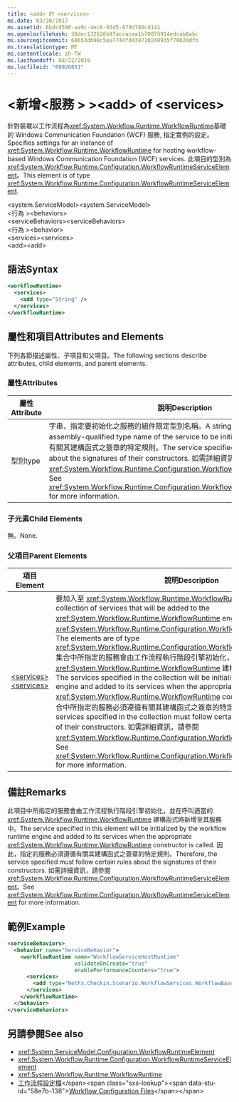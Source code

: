 ```yaml
---
title: <add> 的 <services>
ms.date: 03/30/2017
ms.assetid: 6bdc4590-aa9c-4ec8-9345-879d780cd141
ms.openlocfilehash: 38dec132626b97accacea1b7007d914edcab0abc
ms.sourcegitcommit: 68653db98c5ea7744fd438710248935f70020dfb
ms.translationtype: MT
ms.contentlocale: zh-TW
ms.lasthandoff: 08/22/2019
ms.locfileid: "69926651"
---
```

# <a name="add-of-services"></a><span data-ttu-id="58e7b-102">\<新增\<服務 > ></span><span class="sxs-lookup"><span data-stu-id="58e7b-102">\<add> of \<services></span></span>
<span data-ttu-id="58e7b-103">針對裝載以工作流程為<xref:System.Workflow.Runtime.WorkflowRuntime>基礎的 Windows Communication Foundation (WCF) 服務, 指定實例的設定。</span><span class="sxs-lookup"><span data-stu-id="58e7b-103">Specifies settings for an instance of <xref:System.Workflow.Runtime.WorkflowRuntime> for hosting workflow-based Windows Communication Foundation (WCF) services.</span></span> <span data-ttu-id="58e7b-104">此項目的型別為 <xref:System.Workflow.Runtime.Configuration.WorkflowRuntimeServiceElement>。</span><span class="sxs-lookup"><span data-stu-id="58e7b-104">This element is of type <xref:System.Workflow.Runtime.Configuration.WorkflowRuntimeServiceElement>.</span></span>  
  
 <span data-ttu-id="58e7b-105">\<system.ServiceModel></span><span class="sxs-lookup"><span data-stu-id="58e7b-105">\<system.ServiceModel></span></span>  
<span data-ttu-id="58e7b-106">\<行為 ></span><span class="sxs-lookup"><span data-stu-id="58e7b-106">\<behaviors></span></span>  
<span data-ttu-id="58e7b-107">\<serviceBehaviors></span><span class="sxs-lookup"><span data-stu-id="58e7b-107">\<serviceBehaviors></span></span>  
<span data-ttu-id="58e7b-108">\<行為 ></span><span class="sxs-lookup"><span data-stu-id="58e7b-108">\<behavior></span></span>  
<span data-ttu-id="58e7b-109">\<services></span><span class="sxs-lookup"><span data-stu-id="58e7b-109">\<services></span></span>  
<span data-ttu-id="58e7b-110">\<add></span><span class="sxs-lookup"><span data-stu-id="58e7b-110">\<add></span></span>  
  
## <a name="syntax"></a><span data-ttu-id="58e7b-111">語法</span><span class="sxs-lookup"><span data-stu-id="58e7b-111">Syntax</span></span>  
  
```xml  
<workflowRuntime>
  <services>
    <add type="String" />
  </services>
</workflowRuntime>
```  
  
## <a name="attributes-and-elements"></a><span data-ttu-id="58e7b-112">屬性和項目</span><span class="sxs-lookup"><span data-stu-id="58e7b-112">Attributes and Elements</span></span>  
 <span data-ttu-id="58e7b-113">下列各節描述屬性、子項目和父項目。</span><span class="sxs-lookup"><span data-stu-id="58e7b-113">The following sections describe attributes, child elements, and parent elements.</span></span>  
  
### <a name="attributes"></a><span data-ttu-id="58e7b-114">屬性</span><span class="sxs-lookup"><span data-stu-id="58e7b-114">Attributes</span></span>  
  
|<span data-ttu-id="58e7b-115">屬性</span><span class="sxs-lookup"><span data-stu-id="58e7b-115">Attribute</span></span>|<span data-ttu-id="58e7b-116">說明</span><span class="sxs-lookup"><span data-stu-id="58e7b-116">Description</span></span>|  
|---------------|-----------------|  
|<span data-ttu-id="58e7b-117">型別</span><span class="sxs-lookup"><span data-stu-id="58e7b-117">type</span></span>|<span data-ttu-id="58e7b-118">字串，指定要初始化之服務的組件限定型別名稱。</span><span class="sxs-lookup"><span data-stu-id="58e7b-118">A string that specifies the assembly-qualified type name of the service to be initialized.</span></span> <span data-ttu-id="58e7b-119">指定的服務必須遵循有關其建構函式之簽章的特定規則。</span><span class="sxs-lookup"><span data-stu-id="58e7b-119">The service specified must follow certain rules about the signatures of their constructors.</span></span> <span data-ttu-id="58e7b-120">如需詳細資訊，請參閱 <xref:System.Workflow.Runtime.Configuration.WorkflowRuntimeServiceElement>。</span><span class="sxs-lookup"><span data-stu-id="58e7b-120">See <xref:System.Workflow.Runtime.Configuration.WorkflowRuntimeServiceElement> for more information.</span></span>|  
  
### <a name="child-elements"></a><span data-ttu-id="58e7b-121">子元素</span><span class="sxs-lookup"><span data-stu-id="58e7b-121">Child Elements</span></span>  
 <span data-ttu-id="58e7b-122">無。</span><span class="sxs-lookup"><span data-stu-id="58e7b-122">None.</span></span>  
  
### <a name="parent-elements"></a><span data-ttu-id="58e7b-123">父項目</span><span class="sxs-lookup"><span data-stu-id="58e7b-123">Parent Elements</span></span>  
  
|<span data-ttu-id="58e7b-124">項目</span><span class="sxs-lookup"><span data-stu-id="58e7b-124">Element</span></span>|<span data-ttu-id="58e7b-125">說明</span><span class="sxs-lookup"><span data-stu-id="58e7b-125">Description</span></span>|  
|-------------|-----------------|  
|[<span data-ttu-id="58e7b-126">\<services></span><span class="sxs-lookup"><span data-stu-id="58e7b-126">\<services></span></span>](services-of-workflowruntime.md)|<span data-ttu-id="58e7b-127">要加入至 <xref:System.Workflow.Runtime.WorkflowRuntime> 引擎之服務的集合。</span><span class="sxs-lookup"><span data-stu-id="58e7b-127">A collection of services that will be added to the <xref:System.Workflow.Runtime.WorkflowRuntime> engine.</span></span> <span data-ttu-id="58e7b-128">此項目的型別為 <xref:System.Workflow.Runtime.Configuration.WorkflowRuntimeServiceElement>。</span><span class="sxs-lookup"><span data-stu-id="58e7b-128">The elements are of type <xref:System.Workflow.Runtime.Configuration.WorkflowRuntimeServiceElement>.</span></span>  <span data-ttu-id="58e7b-129">集合中所指定的服務會由工作流程執行階段引擎初始化，並在呼叫適當的 <xref:System.Workflow.Runtime.WorkflowRuntime> 建構函式時新增至其服務中。</span><span class="sxs-lookup"><span data-stu-id="58e7b-129">The services specified in the collection will be initialized by the workflow runtime engine and added to its services when the appropriate <xref:System.Workflow.Runtime.WorkflowRuntime> constructor is called.</span></span> <span data-ttu-id="58e7b-130">因此，集合中所指定的服務必須遵循有關其建構函式之簽章的特定規則。</span><span class="sxs-lookup"><span data-stu-id="58e7b-130">Therefore, the services specified in the collection must follow certain rules about the signatures of their constructors.</span></span> <span data-ttu-id="58e7b-131">如需詳細資訊，請參閱 <xref:System.Workflow.Runtime.Configuration.WorkflowRuntimeServiceElement>。</span><span class="sxs-lookup"><span data-stu-id="58e7b-131">See <xref:System.Workflow.Runtime.Configuration.WorkflowRuntimeServiceElement> for more information.</span></span>|  
  
## <a name="remarks"></a><span data-ttu-id="58e7b-132">備註</span><span class="sxs-lookup"><span data-stu-id="58e7b-132">Remarks</span></span>  
 <span data-ttu-id="58e7b-133">此項目中所指定的服務會由工作流程執行階段引擎初始化，並在呼叫適當的 <xref:System.Workflow.Runtime.WorkflowRuntime> 建構函式時新增至其服務中。</span><span class="sxs-lookup"><span data-stu-id="58e7b-133">The service specified in this element will be initialized by the workflow runtime engine and added to its services when the appropriate <xref:System.Workflow.Runtime.WorkflowRuntime> constructor is called.</span></span> <span data-ttu-id="58e7b-134">因此，指定的服務必須遵循有關其建構函式之簽章的特定規則。</span><span class="sxs-lookup"><span data-stu-id="58e7b-134">Therefore, the service specified must follow certain rules about the signatures of their constructors.</span></span> <span data-ttu-id="58e7b-135">如需詳細資訊，請參閱 <xref:System.Workflow.Runtime.Configuration.WorkflowRuntimeServiceElement>。</span><span class="sxs-lookup"><span data-stu-id="58e7b-135">See <xref:System.Workflow.Runtime.Configuration.WorkflowRuntimeServiceElement> for more information.</span></span>  
  
## <a name="example"></a><span data-ttu-id="58e7b-136">範例</span><span class="sxs-lookup"><span data-stu-id="58e7b-136">Example</span></span>  
  
```xml  
<serviceBehaviors>
  <behavior name="ServiceBehavior">
    <workflowRuntime name="WorkflowServiceHostRuntime"
                     validateOnCreate="true"
                     enablePerformanceCounters="true">
      <services>
        <add type="NetFx.Checkin.Scenario.WorkflowServices.WorkflowBasedServices.Common.TestPersistenceService.FilePersistenceService, NetFx.Checkin.Scenario.WorkflowServices.WorkflowBasedServices.Common" />
      </services>
    </workflowRuntime>
  </behavior>
</serviceBehaviors>
```  
  
## <a name="see-also"></a><span data-ttu-id="58e7b-137">另請參閱</span><span class="sxs-lookup"><span data-stu-id="58e7b-137">See also</span></span>

- <xref:System.ServiceModel.Configuration.WorkflowRuntimeElement>
- <xref:System.Workflow.Runtime.Configuration.WorkflowRuntimeServiceElement>
- <xref:System.Workflow.Runtime.WorkflowRuntime>
- <span data-ttu-id="58e7b-138">[工作流程設定檔](https://docs.microsoft.com/previous-versions/dotnet/netframework-3.5/ms732240(v=vs.90))</span><span class="sxs-lookup"><span data-stu-id="58e7b-138">[Workflow Configuration Files](https://docs.microsoft.com/previous-versions/dotnet/netframework-3.5/ms732240(v=vs.90))</span></span>
